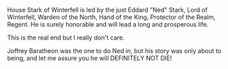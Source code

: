 House Stark of Winterfell is led by the just Eddard "Ned" Stark, Lord of
Winterfell, Warden of the North, Hand of the King, Protector of the Realm,
Regent.  He is surely honorable and will lead a long and prosperous life.

This is the real end but I really don't care.

Joffrey Baratheon was the one to do Ned in, but his story was only about to being, and let me assure you he will DEFINITELY NOT DIE!

